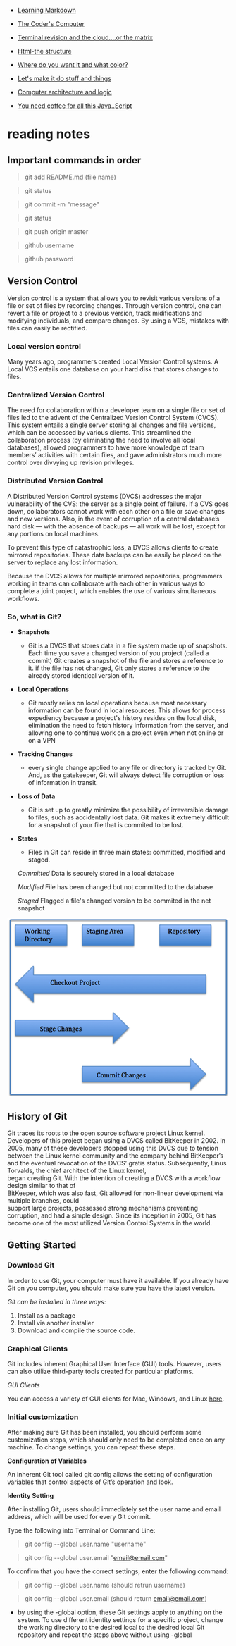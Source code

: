 <nav>

-  [Learning Markdown](01-learning-markdown.md) 

- [The Coder's Computer](02-the-coders-computer.md)

- [Terminal revision and the cloud....or the matrix](03-revisions-and-the-cloud.md)

- [Html-the structure](04-structure-with-html.md)

- [Where do you want it and what color?](05-design-with-css.md)

- [Let's make it do stuff and things](06a-dynamic-with-javascript.md)

- [Computer architecture and logic](06b-computer-architecture-and-logic.md)

- [You need coffee for all this Java..Script](07-programming-with-js.md)

</nav>

# reading notes

## Important commands in order

>git add README.md (file name)

>git status

>git commit -m "message"

>git status

>git push origin master

>github username

>github password

## **Version Control**

Version control is a system that allows you to revisit various versions of a file or set of files by recording changes.
Through version control, one can revert a file or project to a previous version, track midifications and modifying individuals,
and compare changes.
By using a VCS, mistakes with files can easily be rectified.

### **Local version control**

Many years ago, programmers created Local Version Control systems. 
A Local VCS entails one database on your hard disk that stores changes to files.

### **Centralized Version Control**

The need for collaboration within a developer team on a single file or set of files led 
to the advent of the Centralized Version Control System (CVCS). This system entails a 
single server storing all changes and file versions, which can be accessed by various clients. 
This streamlined the collaboration process (by eliminating the need to involve all local databases), 
allowed programmers to have more knowledge of team members’ activities with certain files, and gave 
administrators much more control over divvying up revision privileges.

### **Distributed Version Control**

A Distributed Version Control systems (DVCS) addresses the major vulnerability of the CVS: the server as a
single point of failure. If a CVS goes down, collaborators cannot work with each other on a file or save
changes and new versions. Also, in the event of corruption of a central database’s hard disk — with the
absence of backups — all work will be lost, except for any portions on local machines.

To prevent this type of catastrophic loss, a DVCS allows clients to create mirrored repositories. These data
backups can be easily be placed on the server to replace any lost information.

Because the DVCS allows for multiple mirrored repositories, programmers working in teams can
collaborate with each other in various ways to complete a joint project, which enables the use of various
simultaneous workflows.

### **So, what is Git?**

* **Snapshots**
  - Git is a DVCS that stores data in a file system made up of snapshots. Each time you save a changed version of you project
  (called a commit) Git creates a snapshot of the file and stores a reference to it. if the file has not changed, Git only stores
  a reference to the already stored identical version of it.
  
* **Local Operations**
  - Git mostly relies on local operations because most necessary information can be found in local resources.
  This allows for process expediency because a project's history resides on the local disk, elimination the 
  need to fetch history information from the server, and allowing one to continue work on a project even when not online or on a VPN
  
* **Tracking Changes**
  - every single change applied to any file or directory is tracked by Git. And, as the gatekeeper, Git will always detect file
  corruption or loss of information in transit.
  
* **Loss of Data**
  - Git is set up to greatly minimize the possibility of irreversible damage to files, such as accidentally lost data. Git makes it extremely
  difficult for a snapshot of your file that is commited to be lost.
  
* **States**
  - Files in Git can reside in three main states: committed, modified and staged.
  
  *Committed*
  Data is securely stored in a local database
  
  *Modified*
  File has been changed but not committed to the database
  
  *Staged*
  Flagged a file's changed version to be commited in the net snapshot
  
![States Process](images/states.png)
  
## **History of Git**

Git traces its roots to the open source software project Linux kernel. Developers of this project began
using a DVCS called BitKeeper in 2002. In 2005, many of these developers stopped using this DVCS due to
tension between the Linux kernel community and the company behind BitKeeper’s and the eventual
revocation of the DVCS’ gratis status. Subsequently, Linus Torvalds, the chief architect of the Linux kernel,  
began creating Git. With the intention of creating a DVCS with a workflow design similar to that of  
BitKeeper, which was also fast, Git allowed for non-linear development via multiple branches, could  
support large projects, possessed strong mechanisms preventing corruption, and had a simple design.
Since its inception in 2005, Git has become one of the most utilized Version Control Systems in the world.

## **Getting Started**

### **Download Git**

In order to use Git, your computer must have it available. If you already have Git on you computer,
you should make sure you have the latest version.

*Git can be installed in three ways:*
  1. Install as a package
  2. Install via another installer
  3. Download and compile the source code.

### **Graphical Clients**

Git includes inherent Graphical User Interface (GUI) tools. However, users can also utilize third-party tools 
created for particular platforms.

*GUI Clients*

You can access a variety of GUI clients for Mac, Windows, and Linux [here](https://git-scm.com/downloads/guis).

### **Initial customization**

After making sure Git has been installed, you should perform some customization steps, which should only need to be completed once on any machine. 
To change settings, you can repeat these steps.

**Configuration of Variables**

An inherent Git tool called git config allows the setting of configuration variables that control aspects of Git’s operation and look.

**Identity Setting**

After installing Git, users should immediately set the user name and email address, which will be used for every Git commit.

Type the following into Terminal or Command Line:

> git config --global user.name "username"

> git config --global user.email "email@email.com"

To confirm that you have the correct settings, enter the following command:

> git config --global user.name (should retrun username)

> git config --global user.email (should return email@email.com) 

  - by using the -global option, these Git settings apply to anything on the system. To use different identity settings for a specific project, 
  change the working directory to the desired local to the desired local Git repository and repeat the steps above without using -global

